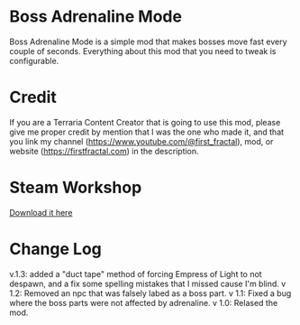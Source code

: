 # Boss Adrenaline Mode
Boss Adrenaline Mode is a simple mod that makes bosses move fast every couple of seconds. 
Everything about this mod that you need to tweak is configurable.

# Credit
If you are a Terraria Content Creator that is going to use this mod, please give me proper credit by mention that I was the one who made it, and that you link my channel (https://www.youtube.com/@first_fractal), mod, or website (https://firstfractal.com) in the description.

# Steam Workshop
[Download it here](https://steamcommunity.com/sharedfiles/filedetails/?id=2952321754)

# Change Log
v.1.3: added a "duct tape" method of forcing Empress of Light to not despawn, and a fix some spelling mistakes that I missed cause I'm blind.
v 1.2: Removed an npc that was falsely labed as a boss part. 
v 1.1: Fixed a bug where the boss parts were not affected by adrenaline. 
v 1.0: Relased the mod.